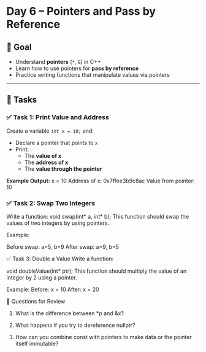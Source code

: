 # Day 6 – Pointers and Pass by Reference

## 🎯 Goal
- Understand **pointers** (`*`, `&`) in C++
- Learn how to use pointers for **pass by reference**
- Practice writing functions that manipulate values via pointers

---

## 🧩 Tasks

### ✅ Task 1: Print Value and Address
Create a variable `int x = 10;` and:
- Declare a pointer that points to `x`
- Print:
  - The **value of x**
  - The **address of x**
  - The **value through the pointer**

**Example Output:**
x = 10
Address of x: 0x7ffee3b9c8ac
Value from pointer: 10


### ✅ Task 2: Swap Two Integers
Write a function:
void swap(int* a, int* b);
This function should swap the values of two integers by using pointers.

Example:

Before swap: a=5, b=9
After swap:  a=9, b=5

✅ Task 3: Double a Value
Write a function:

void doubleValue(int* ptr);
This function should multiply the value of an integer by 2 using a pointer.

Example:
Before: x = 10
After:  x = 20


🧠 Questions for Review
1. What is the difference between *p and &x?

2. What happens if you try to dereference nullptr?

3. How can you combine const with pointers to make data or the pointer itself immutable?

